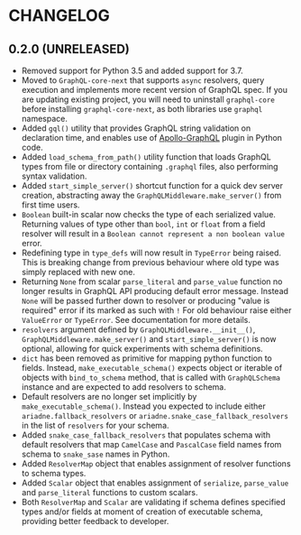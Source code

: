 # CHANGELOG

## 0.2.0 (UNRELEASED)

- Removed support for Python 3.5 and added support for 3.7.
- Moved to `GraphQL-core-next` that supports `async` resolvers, query execution and implements more recent version of GraphQL spec. If you are updating existing project, you will need to uninstall `graphql-core` before installing `graphql-core-next`, as both libraries use `graphql` namespace.
- Added `gql()` utility that provides GraphQL string validation on declaration time, and enables use of [Apollo-GraphQL](https://marketplace.visualstudio.com/items?itemName=apollographql.vscode-apollo) plugin in Python code.
- Added `load_schema_from_path()` utility function that loads GraphQL types from file or directory containing `.graphql` files, also performing syntax validation.
- Added `start_simple_server()` shortcut function for a quick dev server creation, abstracting away the `GraphQLMiddleware.make_server()` from first time users.
- `Boolean` built-in scalar now checks the type of each serialized value. Returning values of type other than `bool`, `int` or `float` from a field resolver will result in a `Boolean cannot represent a non boolean value` error.
- Redefining type in `type_defs` will now result in `TypeError` being raised. This is breaking change from previous behaviour where old type was simply replaced with new one.
- Returning `None` from scalar `parse_literal` and `parse_value` function no longer results in GraphQL API producing default error message. Instead `None` will be passed further down to resolver or producing "value is required" error if its marked as such with `!` For old behaviour raise either `ValueError` or `TypeError`. See documentation for more details.
- `resolvers` argument defined by `GraphQLMiddleware.__init__()`, `GraphQLMiddleware.make_server()` and `start_simple_server()` is now optional, allowing for quick experiments with schema definitions.
- `dict` has been removed as primitive for mapping python function to fields. Instead, `make_executable_schema()` expects object or iterable of objects with `bind_to_schema` method, that is called with `GraphQLSchema` instance and are expected to add resolvers to schema.
- Default resolvers are no longer set implicitly by `make_executable_schema()`. Instead you expected to include either `ariadne.fallback_resolvers` or `ariadne.snake_case_fallback_resolvers` in the list of `resolvers` for your schema.
- Added `snake_case_fallback_resolvers` that populates schema with default resolvers that map `CamelCase` and `PascalCase` field names from schema to `snake_sase` names in Python.
- Added `ResolverMap` object that enables assignment of resolver functions to schema types.
- Added `Scalar` object that enables assignment of `serialize`, `parse_value` and `parse_literal` functions to custom scalars.
- Both `ResolverMap` and `Scalar` are validating if schema defines specified types and/or fields at moment of creation of executable schema, providing better feedback to developer.
